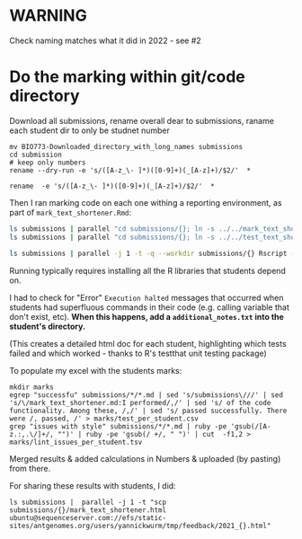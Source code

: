 # WARNING

Check naming matches what it did in 2022 - see #2

# Do the marking within git/code directory 

Download all submissions, rename overall dear to submissions, raname each student dir to only be studnet number

```
mv BIO773-Downloaded_directory_with_long_names submissions
cd submission
# keep only numbers
rename --dry-run -e 's/([A-z_\- ]*)([0-9]+)(_[A-z]+)/$2/'  * 

rename  -e 's/([A-z_\- ]*)([0-9]+)(_[A-z]+)/$2/'  * 
```


Then I ran marking code on each one withing a reporting environment, as part of `mark_text_shortener.Rmd`:

```bash 
ls submissions | parallel "cd submissions/{}; ln -s ../../mark_text_shortener.Rmd"
ls submissions | parallel "cd submissions/{}; ln -s ../../test_text_shortener.R"

ls submissions | parallel -j 1 -t -q --workdir submissions/{} Rscript -e 'library(knitr); output = knit("mark_text_shortener.Rmd"); render(output, output_format = "html_document")'

```

Running typically requires installing all the R libraries that students depend on. 

I had to check for "Error"  `Execution halted` messages that occurred when students had superfluous commands in their code (e.g. calling variable that don't exist, etc). **When this happens, add a `additional_notes.txt` into the student's directory.**


(This creates a detailed html doc for each student, highlighting which tests failed and which worked - thanks to R's testthat unit testing package)



To populate my excel with the students marks:
```
mkdir marks
egrep "successfu" submissions/*/*.md | sed 's/submissions\///' | sed 's/\/mark_text_shortener.md:I performed/,/' | sed 's/ of the code functionality. Among these, /,/' | sed 's/ passed successfully. There were /, passed, /' > marks/test_per_student.csv
grep "issues with style" submissions/*/*.md | ruby -pe 'gsub(/[A-z.:,.\/]+/, "")' | ruby -pe 'gsub(/ +/, " ")' | cut  -f1,2 > marks/lint_issues_per_student.tsv

```
Merged results & added calculations in Numbers & uploaded (by pasting) from there. 


For sharing these results with students, I did: 

```
ls submissions |  parallel -j 1 -t "scp submissions/{}/mark_text_shortener.html ubuntu@sequenceserver.com://efs/static-sites/antgenomes.org/users/yannickwurm/tmp/feedback/2021_{}.html"
```

